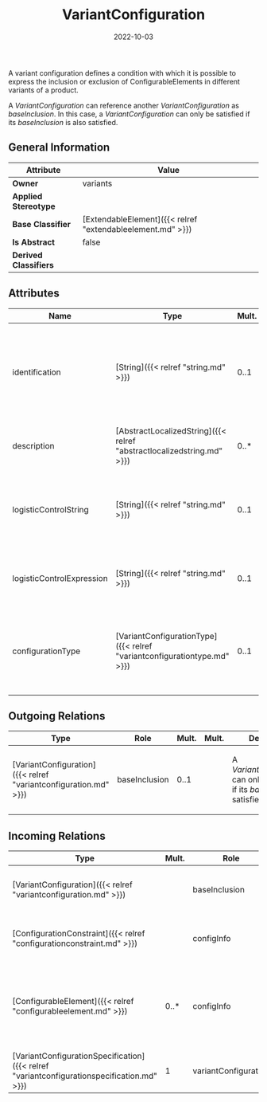 ﻿---
title: VariantConfiguration
toc: false
type: specs
date: "2022-10-03"
draft: false
specification: VEC
version: 2.0.1
documentType: "Recommendation"
elementType: Class
classes:
  - VariantConfiguration
menu_name: vec-2.0.1
---
<p> A variant configuration defines a condition with which it is possible to express the inclusion or exclusion of ConfigurableElements in different variants of a product.      </p>      <p> A <i>VariantConfiguration </i>can reference another <i>VariantConfiguration</i> as <i>baseInclusion</i>. In this case, a <i>VariantConfiguration</i> can only be satisfied if its <i>baseInclusion </i>is also satisfied.      </p>

## General Information

| Attribute               | Value |
|-------------------------|-------|
| **Owner**               | variants |
| **Applied Stereotype**  |   |
| **Base Classifier**     | [ExtendableElement]({{< relref "extendableelement.md" >}})<br/>  |
| **Is Abstract**         | false |
| **Derived Classifiers** |   |

## Attributes
|  Name  |  Type  |  Mult.  |  Description  |  Owning Classifier  |
|--------|--------|---------|---------------|--------------|
|identification | [String]({{< relref "string.md" >}}) | 0..1 | <p> Specifies a unique identification of the variant configuration. The identification is guaranteed to be unique within the specification and does not change over the time.      </p> | [VariantConfiguration]({{< relref "variantconfiguration.md" >}}) |
|description | [AbstractLocalizedString]({{< relref "abstractlocalizedstring.md" >}}) | 0..* | <p>On optional human readable description of the variant configuration. </p> | [VariantConfiguration]({{< relref "variantconfiguration.md" >}}) |
|logisticControlString | [String]({{< relref "string.md" >}}) | 0..1 | <p> Specifies a logisticControlString which can be used if the variant management is not done by boolean logic.      </p> | [VariantConfiguration]({{< relref "variantconfiguration.md" >}}) |
|logisticControlExpression | [String]({{< relref "string.md" >}}) | 0..1 | <p> Specifies a logisticControlExpression expressed as boolean term.      </p> | [VariantConfiguration]({{< relref "variantconfiguration.md" >}}) |
|configurationType | [VariantConfigurationType]({{< relref "variantconfigurationtype.md" >}}) | 0..1 | <p> Allows the classification of a VariantConfiguration.     </p>      <p> (see KBLFRM-250, KBLFRM-314, KBLFRM-290)      </p> | [VariantConfiguration]({{< relref "variantconfiguration.md" >}}) |

## Outgoing Relations
|    Type  |   Role   |   Mult.   |   Mult.   |   Description   |
|----------|----------|-----------|-----------|-----------------|
| [VariantConfiguration]({{< relref "variantconfiguration.md" >}}) | baseInclusion | 0..1 |  | <p> A <i>VariantConfiguration </i>can only be satisfied if its <i>baseInclusion </i>is satisfied as well.      </p> |
##  Incoming Relations
|    Type  |   Mult.  |   Role    |   Mult.   |   Description  |
|----------|----------|-----------|-----------|----------------|
| [VariantConfiguration]({{< relref "variantconfiguration.md" >}}) |  | baseInclusion | 0..1 | <p> A <i>VariantConfiguration </i>can only be satisfied if its <i>baseInclusion </i>is satisfied as well.      </p> |
| [ConfigurationConstraint]({{< relref "configurationconstraint.md" >}}) |  | configInfo | 0..1 | <p> References the configuration information that applies to the ConfigurationConstraint.      </p> |
| [ConfigurableElement]({{< relref "configurableelement.md" >}}) | 0..* | configInfo | 0..1 | <p> <i>Deprecated since VEC&#160;V2.0.0. Use ConfigurationConstraints instead.</i>      </p>      <p> References the configuration information that applies to the ConfigurableElement.      </p> |
| [VariantConfigurationSpecification]({{< relref "variantconfigurationspecification.md" >}}) | 1 | variantConfiguration | 0..* | Specifies the individual VariantConfigurations defined in the VariantConfigurationSpecification. |
